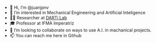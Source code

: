 - 👋 Hi, I’m @juanjpnv
- 👀 I’m interested in Mechanical Engineering and Artificial Inteligence
- 👨‍🔬 Researcher at [DARTi Lab](http://www.darti.ufma.br/)
- 🎓 Professor at IFMA Imperatriz
- 💞️ I’m looking to collaborate on ways to use A.I. in machanical projects.
- 📫 You can reach me here in Github

<!---
juanjpnv/juanjpnv is a ✨ special ✨ repository because its `README.md` (this file) appears on your GitHub profile.
You can click the Preview link to take a look at your changes.
--->
